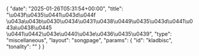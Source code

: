 {
    "date": "2025-01-26T05:31:54+00:00",
    "title": "\u043f\u0435\u0441\u043d\u044f \u043a\u043b\u0430\u0434\u0431\u0438\u0449\u0435\u043d\u0441\u043a\u0438\u0445 \u0441\u0442\u043e\u0440\u043e\u0436\u0435\u0439",
    "type": "miscellaneous",
    "layout": "songpage",
    "params": {
        "id": "kladbisc",
        "tonality": ""
    }
}